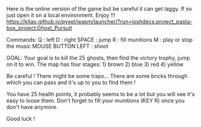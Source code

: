 Here is the online version of the game but be careful it can get laggy. If so just open it on a local environment. 
Enjoy !!!
https://kitao.github.io/pyxel/wasm/launcher/?run=joshdecs.project_pasta-box_project.Ghost_Pursuit



Commands:
Q : left
D : right
SPACE : jump
R : fill munitions
M : play or stop the music
MOUSE BUTTON LEFT : shoot

GOAL:
Your goal is to kill the 25 ghosts, then find the victory trophy, jump on it to win.
The map has four stages:
    1) brown
    2) blue
    3) red
    4) yellow

Be careful ! There might be some traps...
There are some bricks through which you can pass and it's up to you to find them !

You have 25 health points, it probably seems to be a lot but you will see it's easy to loose them.
Don't forget to fill your munitions (KEY R) once you don't have anymore.

Good luck !


